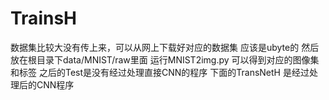 # TrainsH
数据集比较大没有传上来，可以从网上下载好对应的数据集 应该是ubyte的 
然后放在根目录下data/MNIST/raw里面 运行MNIST2img.py 可以得到对应的图像集和标签
之后的Test是没有经过处理直接CNN的程序
下面的TransNetH 是经过处理后的CNN程序

